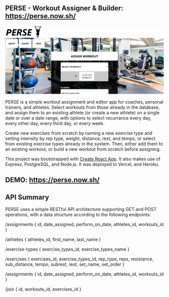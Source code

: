 ## PERSE - Workout Assigner & Builder: https://perse.now.sh/

![PERSE Screen Shot](https://github.com/nickwoodswi/perse/blob/master/src/images/ScreenShot.png)

PERSE is a simple workout assignment and editor app for coaches, personal trainers, and athletes. Select workouts from those already in the database, and assign them to an existing athlete (or create a new athlete) on a single date or over a date range, with options to select recurrance every day, every other day, every third day, or every week.

Create new exercises from scratch by naming a new exercise type and setting intensity by rep type, weight, distance, rest, and tempo, or select from existing exercise types already in the system. Then, either add them to an existing workout, or build a new workout from scratch before assigning. 

This project was bootstrapped with [Create React App](https://github.com/facebook/create-react-app). It also makes use of Express, PostgreSQL, and Node.js. It was deployed to Vercel, and Heroku.

## DEMO: https://perse.now.sh/

## API Summary

PERSE uses a simple RESTful API architecture supporting GET and POST operations, with a data structure according to the following endpoints:

  /assignments
    {
      id,
      date_assigned,
      perform_on_date,
      athletes_id,
      workouts_id
    }

  /athletes
    {
      athletes_id,
      first_name,
      last_name
    }

  /exercise-types
    {
      exercise_types_id,
      exercise_types_name
    }

  /exercises
    {
      exercises_id,
      exercise_types_id,
      rep_type,
      reps,
      resistance,
      sub_distance,
      tempo,
      subrest,
      rest,
      set_name,
      set_order
    }

  /assignments
    {
      id,
      date_assigned,
      perform_on_date,
      athletes_id,
      workouts_id
    }

  /join
    {
      id,
      workouts_id,
      exercises_id
    }

